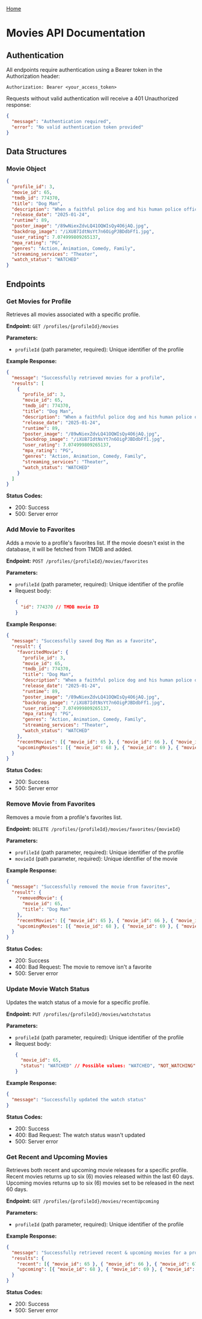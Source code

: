 [Home](../README.md)

# Movies API Documentation

## Authentication

All endpoints require authentication using a Bearer token in the Authorization header:

```
Authorization: Bearer <your_access_token>
```

Requests without valid authentication will receive a 401 Unauthorized response:

```json
{
  "message": "Authentication required",
  "error": "No valid authentication token provided"
}
```

## Data Structures

### Movie Object

```json
{
  "profile_id": 3,
  "movie_id": 65,
  "tmdb_id": 774370,
  "title": "Dog Man",
  "description": "When a faithful police dog and his human police officer owner are injured together on the job...",
  "release_date": "2025-01-24",
  "runtime": 89,
  "poster_image": "/89wNiexZdvLQ41OQWIsQy4O6jAQ.jpg",
  "backdrop_image": "/iXU87IdtNsYt7n6OigPJBDdbFf1.jpg",
  "user_rating": 7.074999809265137,
  "mpa_rating": "PG",
  "genres": "Action, Animation, Comedy, Family",
  "streaming_services": "Theater",
  "watch_status": "WATCHED"
}
```

## Endpoints

### Get Movies for Profile

Retrieves all movies associated with a specific profile.

**Endpoint:** `GET /profiles/{profileId}/movies`

**Parameters:**

- `profileId` (path parameter, required): Unique identifier of the profile

**Example Response:**

```json
{
  "message": "Successfully retrieved movies for a profile",
  "results": [
    {
      "profile_id": 3,
      "movie_id": 65,
      "tmdb_id": 774370,
      "title": "Dog Man",
      "description": "When a faithful police dog and his human police officer owner are injured together on the job...",
      "release_date": "2025-01-24",
      "runtime": 89,
      "poster_image": "/89wNiexZdvLQ41OQWIsQy4O6jAQ.jpg",
      "backdrop_image": "/iXU87IdtNsYt7n6OigPJBDdbFf1.jpg",
      "user_rating": 7.074999809265137,
      "mpa_rating": "PG",
      "genres": "Action, Animation, Comedy, Family",
      "streaming_services": "Theater",
      "watch_status": "WATCHED"
    }
  ]
}
```

**Status Codes:**

- 200: Success
- 500: Server error

### Add Movie to Favorites

Adds a movie to a profile's favorites list. If the movie doesn't exist in the database, it will be fetched from TMDB and
added.

**Endpoint:** `POST /profiles/{profileId}/movies/favorites`

**Parameters:**

- `profileId` (path parameter, required): Unique identifier of the profile
- Request body:
  ```json
  {
    "id": 774370 // TMDB movie ID
  }
  ```

**Example Response:**

```json
{
  "message": "Successfully saved Dog Man as a favorite",
  "result": {
    "favoritedMovie": {
      "profile_id": 3,
      "movie_id": 65,
      "tmdb_id": 774370,
      "title": "Dog Man",
      "description": "When a faithful police dog and his human police officer owner are injured together on the job...",
      "release_date": "2025-01-24",
      "runtime": 89,
      "poster_image": "/89wNiexZdvLQ41OQWIsQy4O6jAQ.jpg",
      "backdrop_image": "/iXU87IdtNsYt7n6OigPJBDdbFf1.jpg",
      "user_rating": 7.074999809265137,
      "mpa_rating": "PG",
      "genres": "Action, Animation, Comedy, Family",
      "streaming_services": "Theater",
      "watch_status": "WATCHED"
    },
    "recentMovies": [{ "movie_id": 65 }, { "movie_id": 66 }, { "movie_id": 67 }],
    "upcomingMovies": [{ "movie_id": 68 }, { "movie_id": 69 }, { "movie_id": 70 }]
  }
}
```

**Status Codes:**

- 200: Success
- 500: Server error

### Remove Movie from Favorites

Removes a movie from a profile's favorites list.

**Endpoint:** `DELETE /profiles/{profileId}/movies/favorites/{movieId}`

**Parameters:**

- `profileId` (path parameter, required): Unique identifier of the profile
- `movieId` (path parameter, required): Unique identifier of the movie

**Example Response:**

```json
{
  "message": "Successfully removed the movie from favorites",
  "result": {
    "removedMovie": {
      "movie_id": 65,
      "title": "Dog Man"
    },
    "recentMovies": [{ "movie_id": 65 }, { "movie_id": 66 }, { "movie_id": 67 }],
    "upcomingMovies": [{ "movie_id": 68 }, { "movie_id": 69 }, { "movie_id": 70 }]
  }
}
```

**Status Codes:**

- 200: Success
- 400: Bad Request: The movie to remove isn't a favorite
- 500: Server error

### Update Movie Watch Status

Updates the watch status of a movie for a specific profile.

**Endpoint:** `PUT /profiles/{profileId}/movies/watchstatus`

**Parameters:**

- `profileId` (path parameter, required): Unique identifier of the profile
- Request body:
  ```json
  {
    "movie_id": 65,
    "status": "WATCHED" // Possible values: "WATCHED", "NOT_WATCHING"
  }
  ```

**Example Response:**

```json
{
  "message": "Successfully updated the watch status"
}
```

**Status Codes:**

- 200: Success
- 400: Bad Request: The watch status wasn't updated
- 500: Server error

### Get Recent and Upcoming Movies

Retrieves both recent and upcoming movie releases for a specific profile. Recent movies returns up to six (6) movies
released within the last 60 days. Upcoming movies returns up to six (6) movies set to be released in the next 60 days.

**Endpoint:** `GET /profiles/{profileId}/movies/recentUpcoming`

**Parameters:**

- `profileId` (path parameter, required): Unique identifier of the profile

**Example Response:**

```json
{
  "message": "Successfully retrieved recent & upcoming movies for a profile",
  "results": {
    "recent": [{ "movie_id": 65 }, { "movie_id": 66 }, { "movie_id": 67 }],
    "upcoming": [{ "movie_id": 68 }, { "movie_id": 69 }, { "movie_id": 70 }]
  }
}
```

**Status Codes:**

- 200: Success
- 500: Server error
